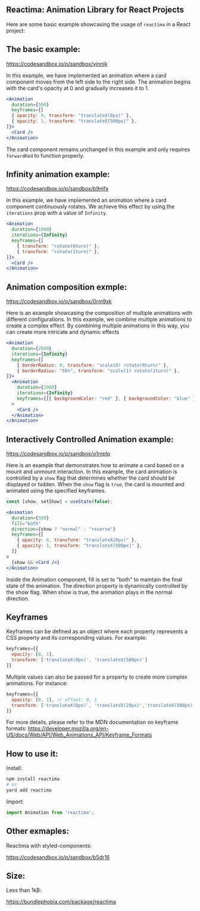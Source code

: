 ## Reactima: Animation Library for React Projects

Here are some basic example showcasing the usage of `reactima` in a React project:

## The basic example:

https://codesandbox.io/p/sandbox/yinnjk

In this example, we have implemented an animation where a card component moves from the left side to the right side. The animation begins with the card's opacity at 0 and gradually increases it to 1.

```jsx
<Animation
  duration={500}
  keyframes={[
  { opacity: 0, transform: "translateX(0px)" },
  { opacity: 1, transform: "translateX(500px)" },
]}>
  <Card />
</Animation>
```

The card component remains unchanged in this example and only requires `forwardRed` to function properly.


## Infinity animation example:

https://codesandbox.io/p/sandbox/b9njfx

In this example, we have implemented an animation where a card component continuously rotates. We achieve this effect by using the `iterations` prop with a value of `Infinity`.

```jsx
<Animation
  duration={1000}
  iterations={Infinity}
  keyframes={[
    { transform: "rotate(0turn)" },
    { transform: "rotate(1turn)" },
]}>
  <Card />
</Animation>
```

## Animation composition exmple:

https://codesandbox.io/p/sandbox/0rm9xk

Here is an example showcasing the composition of multiple animations with different configurations. In this example, we combine multiple animations to create a complex effect. By combining multiple animations in this way, you can create more intricate and dynamic effects

```jsx
<Animation
  duration={2000}
  iterations={Infinity}
  keyframes={[
    { borderRadius: 0, transform: "scale(0) rotate(0turn)" },
    { borderRadius: "50%", transform: "scale(1) rotate(1turn)" },
]}>
  <Animation
    duration={1000}
    iterations={Infinity}
    keyframes={[{ backgroundColor: "red" }, { backgroundColor: "blue" }]}
  >
    <Card />
  </Animation>
</Animation>
```

## Interactively Controlled Animation example:

https://codesandbox.io/p/sandbox/o1mplp

Here is an example that demonstrates how to animate a card based on a mount and unmount interaction. In this example, the card animation is controlled by a `show` flag that determines whether the card should be displayed or hidden. When the `show` flag is `true`, the card is mounted and animated using the specified keyframes.

```jsx
const [show, setShow] = useState(false);

<Animation
  duration={500}
  fill="both"
  direction={show ? "normal" : "reverse"}
  keyframes={[
    { opacity: 0, transform: "translateX(0px)" },
    { opacity: 1, transform: "translateX(500px)" },
  ]}
>
  {show && <Card />}
</Animation>
```

Inside the Animation component, fill is set to "both" to maintain the final state of the animation. The direction property is dynamically controlled by the show flag. When show is true, the animation plays in the normal direction. 

## Keyframes
Keyframes can be defined as an object where each property represents a CSS property and its corresponding values. For example:
```js
keyframes={{
  opacity: [0, 1],
  transform: ['translateX(0px)', 'translateX(500px)']
]}
```

Multiple values can also be passed for a property to create more complex animations. For instance:
```js
keyframes={{
  opacity: [0, 1], // offset: 0, 1
  transform: ['translateX(0px)', 'translateX(20px)','translateX(500px)'], // offset: 0, 0.5, 1
]}

```

For more details, please refer to the MDN documentation on keyframe formats:
https://developer.mozilla.org/en-US/docs/Web/API/Web_Animations_API/Keyframe_Formats


## How to use it:

Install:
```bash
npm install reactima
# or
yard add reactima
```

Import:
```js
import Animation from 'reactima';
```

## Other exmaples:

Reactima with styled-components:

https://codesandbox.io/p/sandbox/b5dr16

## Size:
Less than 1kB:

https://bundlephobia.com/package/reactima






